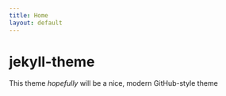 ```yaml
---
title: Home
layout: default
---
```


# jekyll-theme

This theme *hopefully* will be a nice, modern GitHub-style theme